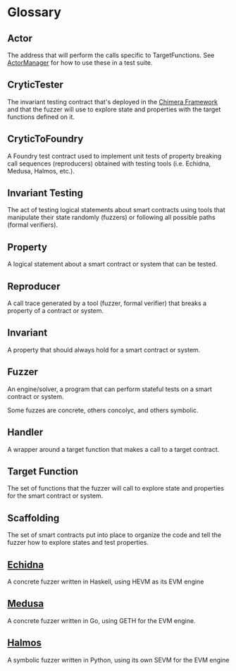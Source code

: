 # Glossary

## Actor

The address that will perform the calls specific to TargetFunctions. See [ActorManager](../oss/setup_helpers.md#actormanager) for how to use these in a test suite.  

## CryticTester

The invariant testing contract that's deployed in the [Chimera Framework](../tutorial/chimera_framework.md#crytictester) and that the fuzzer will use to explore state and properties with the target functions defined on it.

## CryticToFoundry

A Foundry test contract used to implement unit tests of property breaking call sequences (reproducers) obtained with testing tools (i.e. Echidna, Medusa, Halmos, etc.).

## Invariant Testing

The act of testing logical statements about smart contracts using tools that manipulate their state randomly (fuzzers) or following all possible paths (formal verifiers).

## Property

A logical statement about a smart contract or system that can be tested.

## Reproducer

A call trace generated by a tool (fuzzer, formal verifier) that breaks a property of a contract or system.

## Invariant

A property that should always hold for a smart contract or system.

## Fuzzer

An engine/solver, a program that can perform stateful tests on a smart contract or system.

Some fuzzes are concrete, others concolyc, and others symbolic.

## Handler

A wrapper around a target function that makes a call to a target contract. 

## Target Function

The set of functions that the fuzzer will call to explore state and properties for the smart contract or system.

## Scaffolding

The set of smart contracts put into place to organize the code and tell the fuzzer how to explore states and test properties.

## <a href="https://github.com/crytic/echidna" target="_blank" rel="noopener noreferrer">Echidna</a>

A concrete fuzzer written in Haskell, using HEVM as its EVM engine

## <a href="https://github.com/crytic/medusa" target="_blank" rel="noopener noreferrer">Medusa</a>

A concrete fuzzer written in Go, using GETH for the EVM engine.

## <a href="https://github.com/a16z/halmos" target="_blank" rel="noopener noreferrer">Halmos</a>

A symbolic fuzzer written in Python, using its own SEVM for the EVM engine